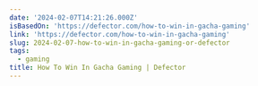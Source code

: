 ```yaml
---
date: '2024-02-07T14:21:26.000Z'
isBasedOn: 'https://defector.com/how-to-win-in-gacha-gaming'
link: 'https://defector.com/how-to-win-in-gacha-gaming'
slug: 2024-02-07-how-to-win-in-gacha-gaming-or-defector
tags:
  - gaming
title: How To Win In Gacha Gaming | Defector
---
```


